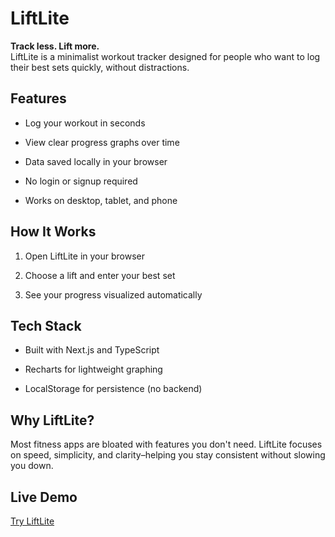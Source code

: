 # LiftLite

**Track less. Lift more.**\
LiftLite is a minimalist workout tracker designed for people who want to log their best sets quickly, without distractions.

## Features

- Log your workout in seconds

- View clear progress graphs over time

- Data saved locally in your browser

- No login or signup required

- Works on desktop, tablet, and phone

## How It Works

1.  Open LiftLite in your browser

2.  Choose a lift and enter your best set

3.  See your progress visualized automatically

## Tech Stack

- Built with Next.js and TypeScript

- Recharts for lightweight graphing

- LocalStorage for persistence (no backend)

## Why LiftLite?

Most fitness apps are bloated with features you don't need. LiftLite focuses on speed, simplicity, and clarity–helping you stay consistent without slowing you down.

## Live Demo

[Try LiftLite](https://liftlite.app)
